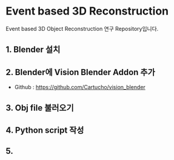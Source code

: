 # Event based 3D Reconstruction

Event based 3D Object Reconstruction 연구 Repository입니다.


## 1. Blender 설치


## 2. Blender에 Vision Blender Addon 추가
- Github : https://github.com/Cartucho/vision_blender

## 3. Obj file 불러오기


## 4. Python script 작성


## 5. 
